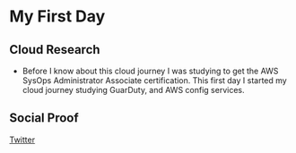 # My First Day

## Cloud Research

- Before I know about this cloud journey I was studying to get the AWS SysOps Administrator Associate certification. This first day I started my cloud journey studying GuarDuty, and AWS config services.

## Social Proof

[Twitter](https://twitter.com/cmgomezm15/status/1290494384383725569)
